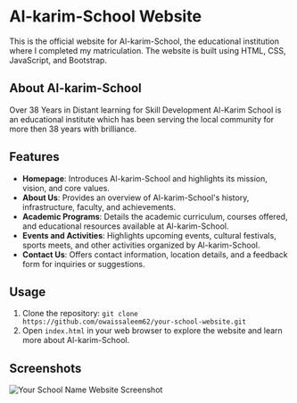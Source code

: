 
# Al-karim-School Website

This is the official website for Al-karim-School, the educational institution where I completed my matriculation. The website is built using HTML, CSS, JavaScript, and Bootstrap.

## About Al-karim-School

Over 38 Years in Distant learning for Skill Development
Al-Karim School is an educational institute which has been serving the local community for more then 38 years with brilliance.

## Features

- **Homepage**: Introduces Al-karim-School and highlights its mission, vision, and core values.
- **About Us**: Provides an overview of Al-karim-School's history, infrastructure, faculty, and achievements.
- **Academic Programs**: Details the academic curriculum, courses offered, and educational resources available at Al-karim-School.
- **Events and Activities**: Highlights upcoming events, cultural festivals, sports meets, and other activities organized by Al-karim-School.
- **Contact Us**: Offers contact information, location details, and a feedback form for inquiries or suggestions.

## Usage

1. Clone the repository: `git clone https://github.com/owaissaleem62/your-school-website.git`
2. Open `index.html` in your web browser to explore the website and learn more about Al-karim-School.

## Screenshots

![Your School Name Website Screenshot](/screenshots/your-school-website.png)


